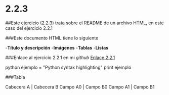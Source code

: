 # 2.2.3

##Este ejercicio (2.2.3) trata sobre el README de un archivo HTML, en este caso del ejercicio 2.2.1

###Este documento HTML tiene lo siguiente

-**Título y descripción**
-**Imágenes**
-**Tablas**
-**Listas**

###Enlace al ejercicio 2.2.1 en mi *github* [Enlace 2.2.1](https://github.com/Ivanrmn/2.2.3)

python
ejemplo = "Python syntax highlighting"
print ejemplo

###Tabla

Cabecera A | Cabecera B
Campo A0 | Campo B0
Campo A1 | Campo B1
